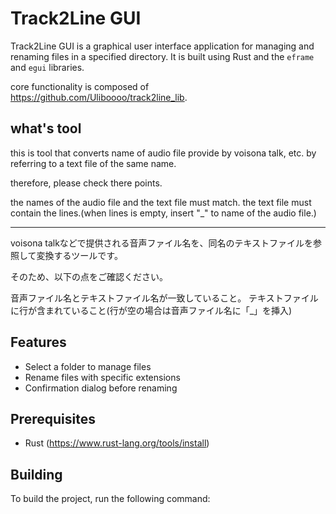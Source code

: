 # Track2Line GUI

Track2Line GUI is a graphical user interface application for managing and renaming files in a specified directory. It is built using Rust and the `eframe` and `egui` libraries.

core functionality is composed of https://github.com/Uliboooo/track2line_lib.

## what's tool

this is tool that converts name of audio file provide by voisona talk, etc. by referring to a text file of the same name.

therefore, please check there points.

the names of the audio file and the text file must match.
the text file must contain the lines.(when lines is empty, insert "_" to name of the audio file.)

---

voisona talkなどで提供される音声ファイル名を、同名のテキストファイルを参照して変換するツールです。

そのため、以下の点をご確認ください。

音声ファイル名とテキストファイル名が一致していること。
テキストファイルに行が含まれていること(行が空の場合は音声ファイル名に「_」を挿入)

## Features

- Select a folder to manage files
- Rename files with specific extensions
- Confirmation dialog before renaming

## Prerequisites

- Rust (https://www.rust-lang.org/tools/install)

## Building

To build the project, run the following command:
